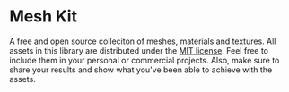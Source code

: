 
<h1>Mesh Kit</h1>

A free and open source colleciton of meshes, materials and textures. All assets in this library are distributed under the <a href="https://github.com/Kellojo/Mesh-Kit-Library/blob/main/LICENSE" target="_blank">MIT license</a>. Feel free to include them in your personal or commercial projects. Also, make sure to share your results and show what you've been able to achieve with the assets.

